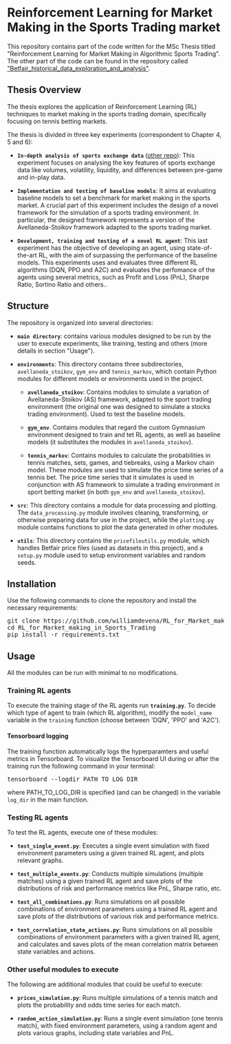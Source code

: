 # Reinforcement Learning for Market Making in the Sports Trading market

This repository contains part of the code written for the MSc Thesis titled "Reinforcement Learning for Market Making in Algorithmic Sports Trading". The other part of the code can be found in the repository called ["Betfair_historical_data_exploration_and_analysis"](https://github.com/williamdevena/Betfair_historical_data_exploration_and_analysis).

## Thesis Overview

The thesis explores the application of Reinforcement Learning (RL) techniques to market making in the sports trading domain, specifically focusing on tennis betting markets.

The thesis is divided in three key experiments (correspondent to Chapter 4, 5 and 6):

- **`In-depth analysis of sports exchange data`** ([other repo](https://github.com/williamdevena/Betfair_historical_data_exploration_and_analysis)): This experiment focuses on analysing the key features of sports exchange data like volumes, volatility, liquidity, and differences between pre-game and in-play data.

- **`Implementation and testing of baseline models`**: It aims at evaluating baseline models to set a benchmark for market making in the sports market. A crucial part of this experiment includes the design of a novel framework for the simulation of a sports trading environment. In particular, the designed framework represents a version of the Avellaneda-Stoikov framework adapted to the sports trading market.

- **`Development, training and testing of a novel RL agent`**: This last experiment has the objective of developing an agent, using state-of-the-art RL, with the aim of surpassing the performance of the baseline models. This experiments uses and evaluates three different RL algorithms (DQN, PPO and A2C) and evaluates the perfomance of the agents using several metrics, such as Profit and Loss (PnL), Sharpe Ratio, Sortino Ratio and others..


<!-- It presents an in-depth analysis of betting exchange data ([other repo](https://github.com/williamdevena/Betfair_historical_data_exploration_and_analysis)); designs and develops a framework, inspired by the Avellaneda-Stoikov framework, that simulate a sports trading environment, to train and test RL agents; evaluates the performance of baselines models; and finally trains and tests RL agents using three different RL algorithms (DQN, PPO and A2C). The performance of the baseline models and RL agents is evaluated using several metrics, such as Profit and Loss (PnL), Sharpe Ratio, Sortino Ratio and others. -->


<!-- develops and tests baseline market-making models, and further enhances these models using RL algorithms. The project involves the creation of a custom simulation environment that combines a Tennis Markov model for price simulation with a modified Avellaneda-Stoikov framework to mimic the sports trading mechanics. Various RL algorithms are trained and tested within this environment, and their performance is evaluated based on several metrics including Profit and Loss (PnL), Sharpe Ratio, and Sortino Ratio. -->





## Structure

The repository is organized into several directories:

- **`main directory`**: contains various modules designed to be run by the user to execute experiments, like training, testing and others (more details in section "Usage").

- **`environments`**: This directory contains three subdirectories, `avellaneda_stoikov`, `gym_env` and `tennis_markov`, which contain Python modules for different models or environments used in the project.

    - **`avellaneda_stoikov`**: Contains modules to simulate a variation of Avellaneda-Stoikov (AS) framework, adapted to the sport trading environment (the original one was designed to simulate a stocks trading environment). Used to test the baseline models.

    - **`gym_env`**. Contains modules that regard the custom Gymnasium environment designed to train and tet RL agents, as well as baseline models (it substitutes the modules in `avellaneda_stoikov`).

    - **`tennis_markov`**: Contains modules to calculate the probabilities in tennis matches, sets, games, and tiebreaks, using a Markov chain model. These modules are used to simulate the price time series of a tennis bet. The price time series that it simulates is used in conjunction with AS framework to simulate a trading environment in sport betting market (in both `gym_env` and `avellaneda_stoikov`).

- **`src`**: This directory contains a module for data processing and plotting. The `data_processing.py` module involves cleaning, transforming, or otherwise preparing data for use in the project, while the `plotting.py` module contains functions to plot the data generated in other modules.

- **`utils`**: This directory contains the `pricefileutils.py` module, which handles Betfair price files (used as datasets in this project), and a `setup.py` module used to setup environment variables and random seeds.


<!-- In addition, the repository contains two central modules: `training.py` and `testing.py`. These two modules execute the training and testing of different RL agents. -->

## Installation
Use the following commands to clone the repository and install the necessary requirements:
<pre>
git clone https://github.com/williamdevena/RL_for_Market_making_in_Sports_Trading.git
cd RL_for_Market_making_in_Sports_Trading
pip install -r requirements.txt
</pre>


## Usage

All the modules can be run with minimal to no modifications.


### Training RL agents

To execute the training stage of the RL agents run **`training.py`**. To decide which type of agent to train (which RL algorithm), modify the `model_name` variable in the `training` function (choose between 'DQN', 'PPO' and 'A2C').

#### Tensorboard logging

The training function automatically logs the hyperparamters and useful metrics in Tensorboard. To visualize the Tensorboard UI during or after the training run the following command in your terminal:
<pre>
tensorboard --logdir PATH_TO_LOG_DIR
</pre>
where PATH_TO_LOG_DIR is specified (and can be changed) in the variable `log_dir` in the main function.


### Testing RL agents

To test the RL agents, execute one of these modules:

- **`test_single_event.py`**: Executes a single event simulation with fixed environment parameters using a given trained RL agent, and plots relevant graphs.

- **`test_multiple_events.py`**: Conducts multiple simulations (multiple matches) using a given trained RL agent and save plots of the distributions of risk and performance metrics like PnL, Sharpe ratio, etc.

- **`test_all_combinations.py`**: Runs simulations on all possible combinations of environment parameters using a trained RL agent and save plots of the distributions of various risk and performance metrics.

- **`test_correlation_state_actions.py`**: Runs simulations on all possible combinations of environment parameters with a given trained RL agent, and calculates and saves plots of the mean correlation matrix between state variables and actions.


### Other useful modules to execute

The following are additional modules that could be useful to execute:

- **`prices_simulation.py`**: Runs multiple simulations of a tennis match and plots the probability and odds time series for each match.

- **`random_action_simulation.py`**: Runs a single event simulation (one tennis match), with fixed environment parameters, using a random agent and plots various graphs, including state variables and PnL.



<!-- to execute parts of the experiments explained in the [thesis](<LINK TO YOUR THESIS>). -->



<!--
## Installation

To install this project, you will need to...

## Contributing

Contributions are welcome! Please read the contributing guidelines before getting started.

## License

This project is licensed under the terms of the [MIT License](LICENSE).

## Contact

If you have any questions, feel free to reach out to me at... -->